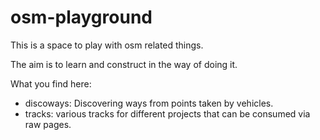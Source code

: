 osm-playground
==============

This is a space to play with osm related things.

The aim is to learn and construct in the way of doing it.

What you find here:

* discoways: Discovering ways from points taken by vehicles.
* tracks: various tracks for different projects that can be consumed via raw pages.
